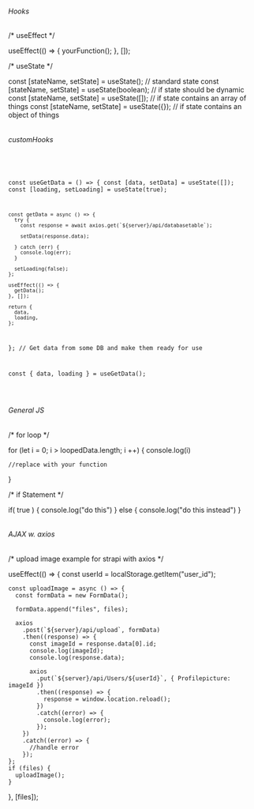 ###### Hooks

/* useEffect */

  useEffect(() => {
      yourFunction();
    }, []);


/* useState */ 

 const [stateName, setState] = useState(); // standard state
 const [stateName, setState] = useState(boolean); // if state should be dynamic
 const [stateName, setState] = useState([]); // if state contains an array of things
 const [stateName, setState] = useState({}); // if state contains an object of things 



######

###### customHooks

<code>

 const useGetData = () => {
    const [data, setData] = useState([]);
    const [loading, setLoading] = useState(true);
    
    const getData = async () => {
      try {
        const response = await axios.get(`${server}/api/databasetable`);
        
        setData(response.data);
  
      } catch (err) {
        console.log(err);
      }

      setLoading(false);
    };

    useEffect(() => {
      getData();
    }, []);

    return {
      data,
      loading,
    };
  };
  // Get data from some DB and make them ready for use 

  const { data, loading } = useGetData();

</code>


######

###### General JS

/* for loop */ 

for (let i = 0; i > loopedData.length; i ++) {
    console.log(i)

    //replace with your function
} 

/* if Statement */ 

if( true ) {
    console.log("do this")
} else {
    console.log("do this instead")
}


######

###### AJAX w. axios

/* upload image example for strapi with axios */

useEffect(() => {
    const userId = localStorage.getItem("user_id");

    const uploadImage = async () => {
      const formData = new FormData();

      formData.append("files", files);

      axios
        .post(`${server}/api/upload`, formData)
        .then((response) => {
          const imageId = response.data[0].id;
          console.log(imageId);
          console.log(response.data);

          axios
            .put(`${server}/api/Users/${userId}`, { Profilepicture: imageId })
            .then((response) => {
              response = window.location.reload();
            })
            .catch((error) => {
              console.log(error);
            });
        })
        .catch((error) => {
          //handle error
        });
    };
    if (files) {
      uploadImage();
    }
  }, [files]);
  
######
